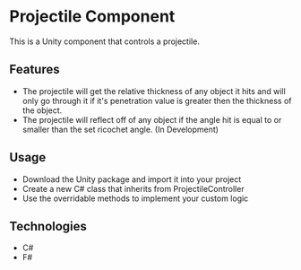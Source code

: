 # Projectile Component
This is a Unity component that controls a projectile.

## Features
- The projectile will get the relative thickness of any object it hits and will only go through it if it's penetration value is greater then the thickness of the object.
- The projectile will reflect off of any object if the angle hit is equal to or smaller than the set ricochet angle. (In Development)
  
## Usage
- Download the Unity package and import it into your project
- Create a new C# class that inherits from ProjectileController
- Use the overridable methods to implement your custom logic
  
## Technologies
- C#
- F#
